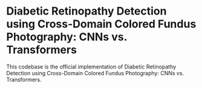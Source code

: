 # Diabetic Retinopathy Detection using Cross-Domain Colored Fundus Photography: CNNs vs. Transformers
This codebase is the official implementation of Diabetic Retinopathy Detection using Cross-Domain Colored Fundus Photography: CNNs vs. Transformers.
